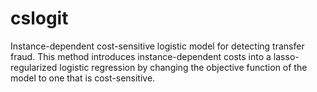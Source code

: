 # cslogit
Instance-dependent cost-sensitive logistic model for detecting transfer fraud. This method introduces instance-dependent costs into a lasso-regularized logistic regression by changing the objective function of the model to one that is cost-sensitive.
